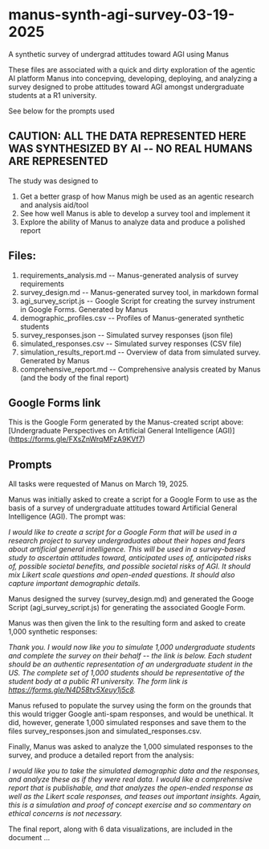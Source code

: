 # manus-synth-agi-survey-03-19-2025
A synthetic survey of undergrad attitudes toward AGI using Manus

These files are associated with a quick and dirty exploration of the agentic AI platform Manus into concepving, developing, deploying, and analyzing a survey designed to probe attitudes toward AGI amongst undergraduate students at a R1 university.

See below for the prompts used

## CAUTION: ALL THE DATA REPRESENTED HERE WAS SYNTHESIZED BY AI -- NO REAL HUMANS ARE REPRESENTED

The study was designed to
1. Get a better grasp of how Manus migh be used as an agentic research and analysis aid/tool
2. See how well Manus is able to develop a survey tool and implement it
3. Explore the ability of Manus to analyze data and produce a polished report

## Files:

1. requirements_analysis.md -- Manus-generated analysis of survey requirements
2. survey_design.md -- Manus-generated survey tool, in markdown formal
3. agi_survey_script.js -- Google Script for creating the survey instrument in Google Forms. Generated by Manus
4. demographic_profiles.csv -- Profiles of Manus-generated synthetic students
5. survey_responses.json -- Simulated survey responses (json file)
6. simulated_responses.csv -- Simulated survey responses (CSV file)
7. simulation_results_report.md -- Overview of data from simulated survey. Generated by Manus
8. comprehensive_report.md -- Comprehensive analysis created by Manus (and the body of the final report)

## Google Forms link

This is the Google Form generated by the Manus-created script above: [Undergraduate Perspectives on Artificial General Intelligence (AGI)] (https://forms.gle/FXsZnWrqMFzA9KVf7)

## Prompts

All tasks were requested of Manus on March 19, 2025.

Manus was initially asked to create a script for a Google Form to use as the basis of a survey of undergraduate attitudes toward Artificial General Intelligence (AGI).
The prompt was:

_I would like to create a script for a Google Form that will be used in a research project to survey undergraduates about their hopes and fears about artificial general intelligence. This will be used in a survey-based study to ascertain attitudes toward, anticipated uses of, anticipated risks of, possible societal benefits, and possible societal risks of AGI. It should mix Likert scale questions and open-ended questions. It should also capture important demographic details._

Manus designed the survey (survey_design.md) and generated the Googe Script (agi_survey_script.js) for generating the associated Google Form. 

Manus was then given the link to the resulting form and asked to create 1,000 synthetic responses: 

_Thank you. I would now like you to simulate 1,000 undergraduate students and complete the survey on their behalf -- the link is below. Each student should be an authentic representation of an undergraduate student in the US. The complete set of 1,000 students should be representative of the student body at a public R1 university. The form link is https://forms.gle/N4D58tv5Xeuy1j5c8._

Manus refused to populate the survey using the form on the grounds that this would trigger Google anti-spam responses, and would be unethical. It did, however, generate 1,000 simulated responses and save them to the files survey_responses.json and simulated_responses.csv.

Finally, Manus was asked to analyze the 1,000 simulated responses to the survey, and produce a detailed report from the analysis:

_I would like you to take the simulated demographic data and the responses, and analyze these as if they were real data. I would like a comprehensive report that is publishable, and that analyzes the open-ended response as well as the Likert scale responses, and teases out important insights. Again, this is a simulation and proof of concept exercise and so commentary on ethical concerns is not necessary._

The final report, along with 6 data visualizations, are included in the document ...


